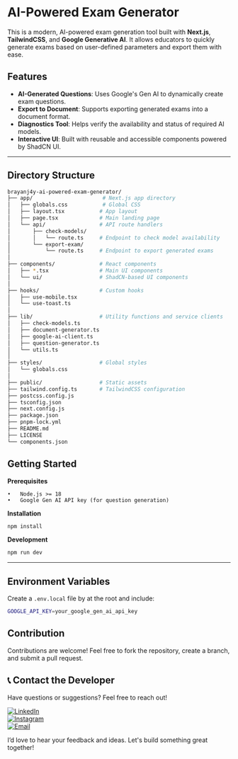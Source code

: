 # AI-Powered Exam Generator

This is a modern, AI-powered exam generation tool built with **Next.js**, **TailwindCSS**, and **Google Generative AI**. It allows educators to quickly generate exams based on user-defined parameters and export them with ease.

## Features

- **AI-Generated Questions**: Uses Google's Gen AI to dynamically create exam questions.
- **Export to Document**: Supports exporting generated exams into a document format.
- **Diagnostics Tool**: Helps verify the availability and status of required AI models.
- **Interactive UI**: Built with reusable and accessible components powered by ShadCN UI.

---

## Directory Structure

```bash
brayanj4y-ai-powered-exam-generator/
├── app/                      # Next.js app directory
│   ├── globals.css           # Global CSS
│   ├── layout.tsx           # App layout
│   ├── page.tsx             # Main landing page
│   └── api/                 # API route handlers
│       ├── check-models/
│       │   └── route.ts     # Endpoint to check model availability
│       └── export-exam/
│           └── route.ts     # Endpoint to export generated exams
│
├── components/              # React components
│   ├── *.tsx                # Main UI components
│   └── ui/                  # ShadCN-based UI components
│
├── hooks/                   # Custom hooks
│   ├── use-mobile.tsx
│   └── use-toast.ts
│
├── lib/                     # Utility functions and service clients
│   ├── check-models.ts
│   ├── document-generator.ts
│   ├── google-ai-client.ts
│   ├── question-generator.ts
│   └── utils.ts
│
├── styles/                  # Global styles
│   └── globals.css
│
├── public/                  # Static assets
├── tailwind.config.ts       # TailwindCSS configuration
├── postcss.config.js
├── tsconfig.json
├── next.config.js
├── package.json
├── pnpm-lock.yml
├── README.md
├── LICENSE
└── components.json
```
## Getting Started

**Prerequisites**

	•	Node.js >= 18
	•	Google Gen AI API key (for question generation)

**Installation**
```bash
npm install
```
**Development**
```bash
npm run dev
```
---
## Environment Variables

Create a ```.env.local``` file by at the root and include:
```bash
GOOGLE_API_KEY=your_google_gen_ai_api_key
```
## Contribution

Contributions are welcome! Feel free to fork the repository, create a branch, and submit a pull request.

## 📞 Contact the Developer

Have questions or suggestions? Feel free to reach out!

[![LinkedIn](https://img.shields.io/badge/LinkedIn-0077B5?style=for-the-badge&logo=linkedin&logoColor=white)](https://www.linkedin.com/in/brayan-j4y)  
[![Instagram](https://img.shields.io/badge/Instagram-E4405F?style=for-the-badge&logo=instagram&logoColor=white)](https://www.instagram.com/brayanj4y)  
[![Email](https://img.shields.io/badge/Email-D14836?style=for-the-badge&logo=gmail&logoColor=white)](mailto:souopsylvain@gmail.com) 

I’d love to hear your feedback and ideas. Let's build something great together!



